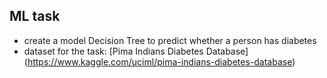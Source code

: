 ## ML task
- create a model Decision Tree to predict whether a person has diabetes
- dataset for the task: [Pima Indians Diabetes Database] (https://www.kaggle.com/uciml/pima-indians-diabetes-database)

